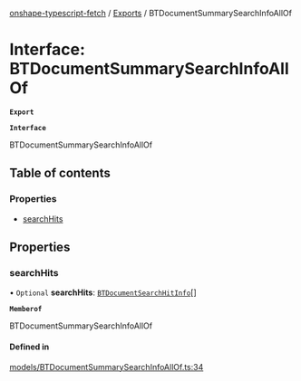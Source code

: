 [onshape-typescript-fetch](../README.md) / [Exports](../modules.md) / BTDocumentSummarySearchInfoAllOf

# Interface: BTDocumentSummarySearchInfoAllOf

**`Export`**

**`Interface`**

BTDocumentSummarySearchInfoAllOf

## Table of contents

### Properties

- [searchHits](BTDocumentSummarySearchInfoAllOf.md#searchhits)

## Properties

### searchHits

• `Optional` **searchHits**: [`BTDocumentSearchHitInfo`](BTDocumentSearchHitInfo.md)[]

**`Memberof`**

BTDocumentSummarySearchInfoAllOf

#### Defined in

[models/BTDocumentSummarySearchInfoAllOf.ts:34](https://github.com/toebes/onshape-typescript-fetch/blob/3e11ae1/models/BTDocumentSummarySearchInfoAllOf.ts#L34)
